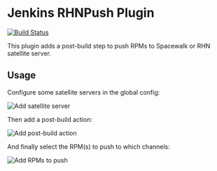 # Jenkins RHNPush Plugin

[![Build Status](https://buildhive.cloudbees.com/job/jenkinsci/job/rhnpush-plugin/badge/icon)](https://buildhive.cloudbees.com/job/jenkinsci/job/rhnpush-plugin/)

This plugin adds a post-build step to push RPMs to Spacewalk or RHN satellite server.

## Usage

Configure some satellite servers in the global config:

![Add satellite server](http://jenkinsci.github.io/rhnpush-plugin/images/satellite-server-config.png)

Then add a post-build action:

![Add post-build action](http://jenkinsci.github.io/rhnpush-plugin/images/add-post-build-action.png)

And finally select the RPM(s) to push to which channels:

![Add RPMs to push](http://jenkinsci.github.io/rhnpush-plugin/images/job_config.png)
